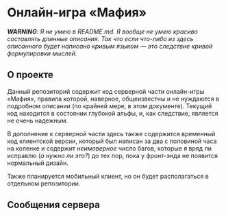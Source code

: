 # Онлайн-игра «Мафия»

*__WARNING__: Я не умею в README.md. Я вообще не умею красиво составлять длинные описания. Так что если что-либо из здесь описанного будет написано кривым языком — это следствие кривой формулировки мыслей.*

## О проекте

Данный репозиторий содержит код серверной части онлайн-игры «Мафия», правила которой, наверное, общеизвестны и не нуждаются в подробном описании (по крайней мере, в этом документе). Текущий код находится в состоянии глубокой альфы, и, как следствие, является не очень надежным.

В дополнение к серверной части здесь также содержится временный код клиентской версии, который был написан за два с половиной часа на коленке и содержит *неимоверное* число багов, которые я вряд ли исправлю (*а нужно ли это?*) до тех пор, пока у фронт-энда не появится нормальный дизайн.

Также планируется мобильный клиент, но он будет располагаться в отдельном репозитории.

## Сообщения сервера

